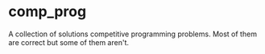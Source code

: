 # comp_prog
A collection of solutions competitive programming problems. Most of them are correct but some of them aren't. 
